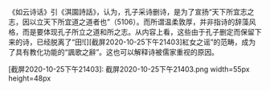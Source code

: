 《如云诗话》引《淇園詩話》，认为，孔子采诗删诗，是为了宣扬“天下所宜志之志，因以立天下所宜道之道者也”（5106）。而所谓温柔敦厚，并非指诗的辞藻风格，而是要体现孔子所立之道和所之志。从内容上看，这些由于孔子删定而保留下来的诗，已经脱离了“田![][截屏2020-10-25下午21403]紅女之谣”的范畴，成为了具有教化功能的“諷歌之辭”。这也可以解释诗被儒家重视的原因。


[截屏2020-10-25下午21403]: 截屏2020-10-25下午21403.png width=55px height=48px